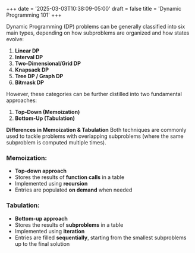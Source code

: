 +++
date = '2025-03-03T10:38:09-05:00'
draft = false
title = 'Dynamic Programming 101'
+++

Dynamic Programming (DP) problems can be generally classified into six main types, depending on how subproblems are organized and how states evolve:

1. **Linear DP**  
2. **Interval DP**  
3. **Two-Dimensional/Grid DP**  
4. **Knapsack DP**  
5. **Tree DP / Graph DP**  
6. **Bitmask DP**  

However, these categories can be further distilled into two fundamental approaches:  

1. **Top-Down (Memoization)**  
2. **Bottom-Up (Tabulation)**

**Differences in Memoization & Tabulation**
Both techniques are commonly used to tackle problems with overlapping subproblems (where the same subproblem is computed multiple times).

### **Memoization:**  

- **Top-down approach**  
- Stores the results of **function calls** in a table  
- Implemented using **recursion**  
- Entries are populated **on demand** when needed  

### **Tabulation:**  

- **Bottom-up approach**  
- Stores the results of **subproblems** in a table  
- Implemented using **iteration**  
- Entries are filled **sequentially**, starting from the smallest subproblems up to the final solution
